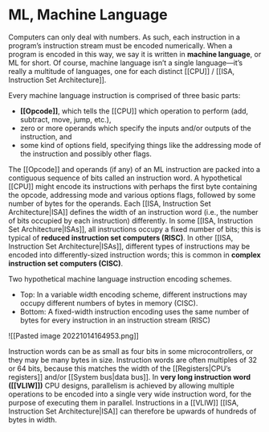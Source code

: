 # ML, Machine Language
Computers can only deal with numbers. As such, each instruction in a program’s
instruction stream must be encoded numerically. When a program is
encoded in this way, we say it is written in **machine language**, or ML for short.
Of course, machine language isn’t a single language—it’s really a multitude of
languages, one for each distinct [[CPU]] / [[ISA, Instruction Set Architecture]].

Every machine language instruction is comprised of three basic parts:
-  **[[Opcode]]**, which tells the [[CPU]] which operation to perform (add, subtract, move, jump, etc.),
- zero or more operands which specify the inputs and/or outputs of the instruction, and
- some kind of options field, specifying things like the addressing mode of the instruction and possibly other flags.


The [[Opcode]] and operands (if any) of an ML instruction are packed into a
contiguous sequence of bits called an instruction word. A hypothetical [[CPU]]
might encode its instructions with perhaps the first byte containing the opcode, addressing mode and various options flags, followed by some number of bytes for the operands. Each [[ISA, Instruction Set Architecture|ISA]] defines the width of an instruction word (i.e., the number of bits occupied by each instruction) differently. In some [[ISA, Instruction Set Architecture|ISAs]], all instructions occupy a fixed number of bits; this is typical of **reduced instruction set computers (RISC)**. In other [[ISA, Instruction Set Architecture|ISAs]], different types of instructions may be encoded into differently-sized instruction words; this is common in **complex instruction set computers (CISC)**.

Two hypothetical machine language instruction encoding schemes. 
- Top: In a variable width encoding scheme, different instructions may occupy different numbers of bytes in memory (CISC).
- Bottom: A fixed-width instruction encoding uses the same number of bytes for every instruction in an instruction stream (RISC)

![[Pasted image 20221014164953.png]]

Instruction words can be as small as four bits in some microcontrollers, or
they may be many bytes in size. Instruction words are often multiples of 32 or
64 bits, because this matches the width of the [[Registers|CPU’s registers]] and/or [[System bus|data bus]].
In **very long instruction word ([[VLIW]])** CPU designs, parallelism is achieved by
allowing multiple operations to be encoded into a single very wide instruction
word, for the purpose of executing them in parallel. Instructions in a [[VLIW]]
[[ISA, Instruction Set Architecture|ISA]] can therefore be upwards of hundreds of bytes in width.